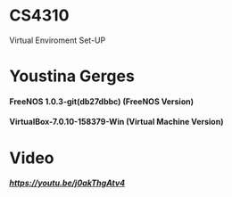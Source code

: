 # CS4310
Virtual Enviroment Set-UP
# Youstina Gerges
#### FreeNOS 1.0.3-git(db27dbbc) (FreeNOS Version)
#### VirtualBox-7.0.10-158379-Win (Virtual Machine Version)

# Video
##### https://youtu.be/j0akThgAtv4
